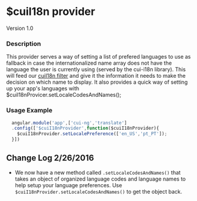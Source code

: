 # $cuiI18n provider
Version 1.0


### Description
This provider serves a way of setting a list of prefered languages to use as fallback in case the internationalized name array does not have the language the user is currently using (served by the cui-i18n library). This will feed our [cuiI18n filter](https://github.com/thirdwavellc/cui-ng/tree/master/filters/cuiI18n) and give it the information it needs to make the decision on which name to display.
It also provides a quick way of setting up your app's languages with $cuiI18nProvicer.setLocaleCodesAndNames();

### Usage Example

```javascript
  angular.module('app',['cui-ng','translate']
  .config(['$cuiI18nProvider',function($cuiI18nProvider){
    $cuiI18nProvider.setLocalePreference(['en_US','pt_PT']);
  }])
```

## Change Log 2/26/2016

* We now have a new method called `.setLocaleCodesAndNames()` that takes an object of organized language codes and language names to help setup your language preferences. Use `$cuiI18nProvider.setLocaleCodesAndNames()` to get the object back.